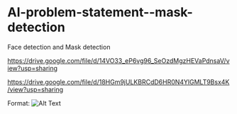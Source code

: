 # AI-problem-statement--mask-detection
Face detection and Mask detection

https://drive.google.com/file/d/14VO33_eP6vg96_SeOzdMgzHEVaPdnsaV/view?usp=sharing

https://drive.google.com/file/d/18HGm9jULKBRCdD6HR0N4YlGMLT9Bsx4K/view?usp=sharing



Format: ![Alt Text]()
